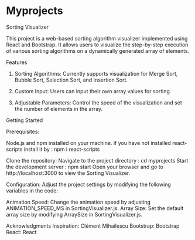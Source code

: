 # Myprojects

Sorting Visualizer

This project is a web-based sorting algorithm visualizer implemented using React and Bootstrap. It allows users to visualize the step-by-step execution of various sorting algorithms on a dynamically generated array of elements.

Features

1) Sorting Algorithms: Currently supports visualization for Merge Sort, Bubble Sort, Selection Sort, and     Insertion Sort.

2) Custom Input: Users can input their own array values for sorting.

3) Adjustable Parameters: Control the speed of the visualization and set the number of elements in the array.


Getting Started

Prerequisites:

Node.js and npm installed on your machine.
if you have not installed react-scripts install it by : npm i react-scripts 

Clone the repository:
Navigate to the project directory : cd myprojects
Start the development server : npm start
Open your browser and go to http://localhost:3000 to view the Sorting Visualizer.

Configuration:
Adjust the project settings by modifying the following variables in the code:

Animation Speed: Change the animation speed by adjusting ANIMATION_SPEED_MS in SortingVisualizer.js.
Array Size: Set the default array size by modifying ArraySize in SortingVisualizer.js.

Acknowledgments
Inspiration: Clément Mihailescu
Bootstrap: Bootstrap
React: React
